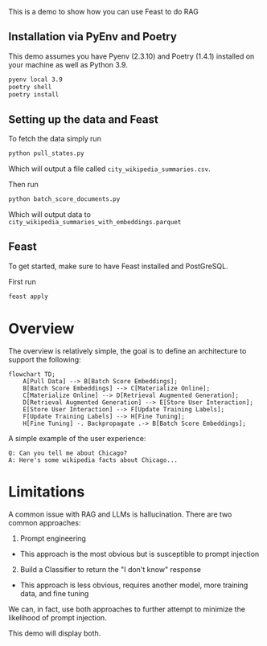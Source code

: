This is a demo to show how you can use Feast to do RAG

## Installation via PyEnv and Poetry

This demo assumes you have Pyenv (2.3.10) and Poetry (1.4.1) installed on your machine as well as Python 3.9.

```bash
pyenv local 3.9
poetry shell
poetry install
```
## Setting up the data and Feast

To fetch the data simply run
```bash
python pull_states.py
```
Which will output a file called `city_wikipedia_summaries.csv`.

Then run
```bash
python batch_score_documents.py
```
Which will output data to `city_wikipedia_summaries_with_embeddings.parquet`

## Feast

To get started, make sure to have Feast installed and PostGreSQL.

First run
```bash
feast apply
```

# Overview

The overview is relatively simple, the goal is to define an architecture
to support the following:

```mermaid
flowchart TD;
    A[Pull Data] --> B[Batch Score Embeddings];
    B[Batch Score Embeddings] --> C[Materialize Online];
    C[Materialize Online] --> D[Retrieval Augmented Generation];
    D[Retrieval Augmented Generation] --> E[Store User Interaction];
    E[Store User Interaction] --> F[Update Training Labels];
    F[Update Training Labels] --> H[Fine Tuning];
    H[Fine Tuning] -. Backpropagate .-> B[Batch Score Embeddings];
```


A simple example of the user experience:

```
Q: Can you tell me about Chicago?
A: Here's some wikipedia facts about Chicago...
```

# Limitations
A common issue with RAG and LLMs is hallucination. There are two common
approaches:

1. Prompt engineering
- This approach is the most obvious but is susceptible to prompt injection

2. Build a Classifier to return the "I don't know" response
- This approach is less obvious, requires another model, more training data,
and fine tuning

We can, in fact, use both approaches to further attempt to minimize the
likelihood of prompt injection.

This demo will display both.

